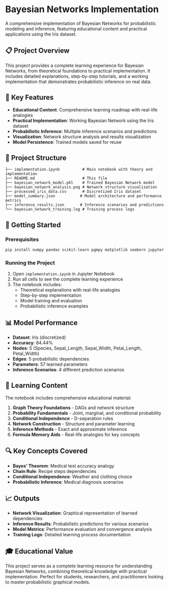 # Bayesian Networks Implementation

A comprehensive implementation of Bayesian Networks for probabilistic modeling and inference, featuring educational content and practical applications using the Iris dataset.

## 📋 Project Overview

This project provides a complete learning experience for Bayesian Networks, from theoretical foundations to practical implementation. It includes detailed explanations, step-by-step tutorials, and a working implementation that demonstrates probabilistic inference on real data.

## 🎯 Key Features

- **Educational Content**: Comprehensive learning roadmap with real-life analogies
- **Practical Implementation**: Working Bayesian Network using the Iris dataset
- **Probabilistic Inference**: Multiple inference scenarios and predictions
- **Visualization**: Network structure analysis and results visualization
- **Model Persistence**: Trained models saved for reuse

## 📁 Project Structure

```
├── implementation.ipynb          # Main notebook with theory and implementation
├── README.md                     # This file
├── bayesian_network_model.pkl    # Trained Bayesian Network model
├── bayesian_network_analysis.png # Network structure visualization
├── processed_iris_data.csv       # Discretized Iris dataset
├── model_summary.json           # Model architecture and performance metrics
├── inference_results.json       # Inference scenarios and predictions
└── bayesian_network_training.log # Training process logs
```

## 🚀 Getting Started

### Prerequisites
```bash
pip install numpy pandas scikit-learn pgmpy matplotlib seaborn jupyter
```

### Running the Project
1. Open `implementation.ipynb` in Jupyter Notebook
2. Run all cells to see the complete learning experience
3. The notebook includes:
   - Theoretical explanations with real-life analogies
   - Step-by-step implementation
   - Model training and evaluation
   - Probabilistic inference examples

## 📊 Model Performance

- **Dataset**: Iris (discretized)
- **Accuracy**: 84.44%
- **Nodes**: 5 (Species, Sepal_Length, Sepal_Width, Petal_Length, Petal_Width)
- **Edges**: 5 probabilistic dependencies
- **Parameters**: 57 learned parameters
- **Inference Scenarios**: 4 different prediction scenarios

## 🧠 Learning Content

The notebook includes comprehensive educational material:

1. **Graph Theory Foundations** - DAGs and network structure
2. **Probability Fundamentals** - Joint, marginal, and conditional probability
3. **Conditional Independence** - D-separation rules
4. **Network Construction** - Structure and parameter learning
5. **Inference Methods** - Exact and approximate inference
6. **Formula Memory Aids** - Real-life analogies for key concepts

## 🔍 Key Concepts Covered

- **Bayes' Theorem**: Medical test accuracy analogy
- **Chain Rule**: Recipe steps dependencies
- **Conditional Independence**: Weather and clothing choice
- **Probabilistic Inference**: Medical diagnosis scenarios

## 📈 Outputs

- **Network Visualization**: Graphical representation of learned dependencies
- **Inference Results**: Probabilistic predictions for various scenarios
- **Model Metrics**: Performance evaluation and convergence analysis
- **Training Logs**: Detailed learning process documentation

## 🎓 Educational Value

This project serves as a complete learning resource for understanding Bayesian Networks, combining theoretical knowledge with practical implementation. Perfect for students, researchers, and practitioners looking to master probabilistic graphical models.